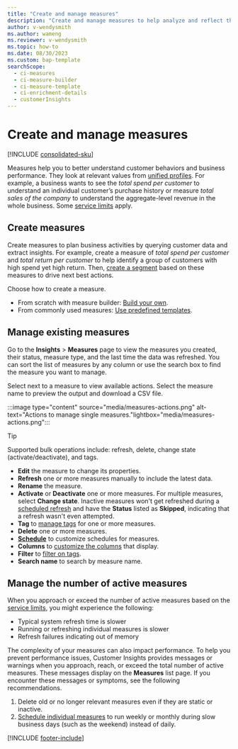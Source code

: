 ```yaml
---
title: "Create and manage measures"
description: "Create and manage measures to help analyze and reflect the performance of your business."
author: v-wendysmith
ms.author: wameng
ms.reviewer: v-wendysmith
ms.topic: how-to
ms.date: 08/30/2023
ms.custom: bap-template
searchScope: 
  - ci-measures
  - ci-measure-builder
  - ci-measure-template
  - ci-enrichment-details
  - customerInsights
---
```


# Create and manage measures

[!INCLUDE [consolidated-sku](./includes/consolidated-sku.md)]

Measures help you to better understand customer behaviors and business performance. They look at relevant values from [unified profiles](data-unification.md). For example, a business wants to see the *total spend per customer* to understand an individual customer’s purchase history or measure *total sales of the company* to understand the aggregate-level revenue in the whole business. Some [service limits](/dynamics365/customer-insights/service-limits) apply.

## Create measures

Create measures to plan business activities by querying customer data and extract insights. For example, create a measure of *total spend per customer* and *total return per customer* to help identify a group of customers with high spend yet high return. Then, [create a segment](segments.md) based on these measures to drive next best actions.

Choose how to create a measure.

- From scratch with measure builder: [Build your own](measure-builder.md).
- From commonly used measures: [Use predefined templates](measure-templates.md).

## Manage existing measures

Go to the **Insights** > **Measures** page to view the measures you created, their status, measure type, and the last time the data was refreshed. You can sort the list of measures by any column or use the search box to find the measure you want to manage.

Select next to a measure to view available actions. Select the measure name to preview the output and download a CSV file.

:::image type="content" source="media/measures-actions.png" alt-text="Actions to manage single measures."lightbox="media/measures-actions.png":::

> [!TIP]
> Supported bulk operations include: refresh, delete, change state (activate/deactivate), and tags.

- **Edit** the measure to change its properties.
- **Refresh** one or more measures manually to include the latest data.
- **Rename** the measure.
- **Activate** or **Deactivate** one or more measures. For multiple measures, select **Change state**. Inactive measures won't get refreshed during a [scheduled refresh](schedule-refresh.md) and have the **Status** listed as **Skipped**, indicating that a refresh wasn't even attempted.
- **Tag** to [manage tags](work-with-tags-columns.md#manage-tags) for one or more measures.
- **Delete** one or more measures.
- [**Schedule**](measures-schedule.md) to customize schedules for measures.
- **Columns** to [customize the columns](work-with-tags-columns.md#customize-columns) that display.
- **Filter** to [filter on tags](work-with-tags-columns.md#filter-on-tags).
- **Search name** to search by measure name.

## Manage the number of active measures

When you approach or exceed the number of active measures based on the [service limits](service-limits.md), you might experience the following:

- Typical system refresh time is slower
- Running or refreshing individual measures is slower
- Refresh failures indicating out of memory

The complexity of your measures can also impact performance. To help you prevent performance issues, Customer Insights provides messages or warnings when you approach, reach, or exceed the total number of active measures. These messages display on the **Measures** list page. If you encounter these messages or symptoms, see the following recommendations.

1. Delete old or no longer relevant measures even if they are static or inactive.
1. [Schedule individual measures](measures-schedule.md) to run weekly or monthly during slow business days (such as the weekend) instead of daily.


[!INCLUDE [footer-include](includes/footer-banner.md)]
